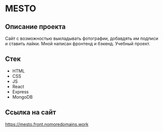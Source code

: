 # MESTO

## Описание проекта

Сайт с возможностью выкладывать фотографии, добавдять им подписи и ставить лайки.
Мной написан фронтенд и бэкенд.
Учебный проект.

## Стек
- HTML
- CSS
- JS
- React
- Express
- MongoDB

## Ссылка на сайт

https://mesto.front.nomoredomains.work

